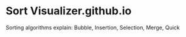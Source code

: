 # Sort Visualizer.github.io
Sorting algorithms explain: Bubble, Insertion, Selection, Merge, Quick

